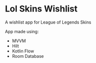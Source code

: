 # Lol Skins Wishlist
A wishlist app for League of Legends Skins

App made using:
- MVVM
- Hilt
- Kotlin Flow
- Room Database
